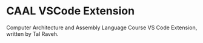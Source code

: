 # CAAL VSCode Extension

Computer Architecture and Assembly Language Course VS Code Extension, written by Tal Raveh.
